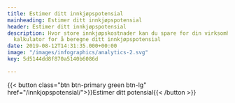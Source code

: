 ```yaml
---
title: Estimer ditt innkjøpspotensial​
mainheading: Estimer ditt innkjøpspotensial​
header: Estimer ditt innkjøpspotensial​
description: Hvor store innkjøpskostnader kan du spare for din virksomhet? Prøv vår
  kalkulator for å beregne ditt innkjøpspotensial
date: 2019-08-12T14:31:35.000+00:00
image: "/images/infographics/analytics-2.svg"
key: 5d5144dd8f870a5140b6086d

---
```

{{< button class="btn btn-primary green btn-lg" href="/innkjopspotensial/">}}<i class="fas fa-calculator btn-icon"></i>Estimer ditt potensial{{< /button >}}